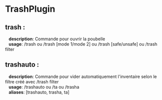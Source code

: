 # TrashPlugin

## trash :  
&nbsp;&nbsp; **description**: Commande pour ouvrir la poubelle  
&nbsp;&nbsp; **usage**: /trash ou /trash [mode 1/mode 2] ou /trash [safe/unsafe] ou /trash filter  
  
## trashauto : 
&nbsp;&nbsp; **description**: Commande pour vider automatiquement l'inventaire selon le filtre créé avec /trash filter  
&nbsp;&nbsp; **usage**: /trashauto ou /ta ou /trasha  
&nbsp;&nbsp; **aliases**: [trashauto, trasha, ta] 
